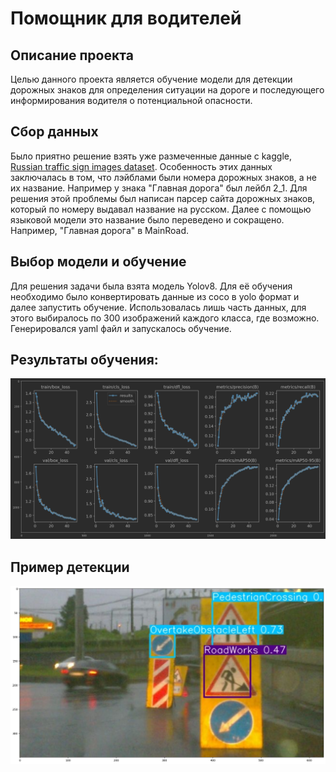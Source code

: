 # Помощник для водителей

## Описание проекта

Целью данного проекта является обучение модели для детекции дорожных
знаков для определения ситуации на дороге и последующего информирования
водителя о потенциальной опасности.

## Сбор данных

Было приятно решение взять уже размеченные данные с kaggle, 
[Russian traffic sign images dataset](https://www.kaggle.com/datasets/watchman/rtsd-dataset).
Особенность этих данных заключалась в том, что лэйблами были номера
дорожных знаков, а не их название. Например у знака "Главная дорога"
был лейбл 2_1. Для решения этой проблемы был написан парсер сайта
дорожных знаков, который по номеру выдавал название на русском.
Далее с помощью языковой модели это название было переведено и сокращено.
Например, "Главная дорога" в MainRoad.

## Выбор модели и обучение

Для решения задачи была взята модель Yolov8. Для её обучения необходимо
было конвертировать данные из coco в yolo формат и далее запустить обучение.
Использовалась лишь часть данных, для этого выбиралось по 300 изображений
каждого класса, где возможно. Генерировался yaml файл и запускалось обучение.
## Результаты обучения: 
![img.png](img.png)

## Пример детекции
![img_1.png](img_1.png)
